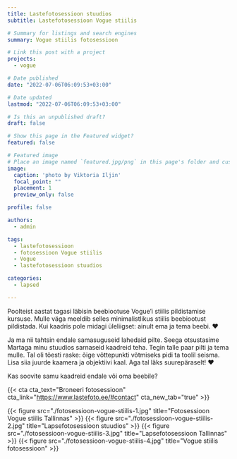 ```yaml
---
title: Lastefotosessioon stuudios
subtitle: Lastefotosessioon Vogue stiilis

# Summary for listings and search engines
summary: Vogue stiilis fotosessioon

# Link this post with a project
projects: 
  - vogue

# Date published
date: "2022-07-06T06:09:53+03:00"

# Date updated
lastmod: "2022-07-06T06:09:53+03:00"

# Is this an unpublished draft?
draft: false

# Show this page in the Featured widget?
featured: false

# Featured image
# Place an image named `featured.jpg/png` in this page's folder and customize its options here.
image:
  caption: 'photo by Viktoria Iljin'
  focal_point: ""
  placement: 1
  preview_only: false

profile: false

authors:
  - admin

tags:
  - lastefotosessioon
  - fotosessioon Vogue stiilis
  - Vogue
  - lastefotosessioon stuudios

categories:
  - lapsed

---
```

Poolteist aastat tagasi läbisin beebiootuse Vogue’i stiilis pildistamise kursuse. Mulle väga meeldib selles minimalistlikus stiilis beebiootust pildistada. Kui kaadris pole midagi üleliigset: ainult ema ja tema beebi. ❤️

Ja ma nii tahtsin endale samasuguseid lahedaid pilte. Seega otsustasime Martaga minu stuudios sarnaseid kaadreid teha. Tegin talle paar pilti ja tema mulle. Tal oli tõesti raske: õige võttepunkti võtmiseks pidi ta toolil seisma. Lisa siia juurde kaamera ja objektiivi kaal. Aga tal läks suurepäraselt! ❤️

Kas soovite samu kaadreid endale või oma beebile?

{{< cta cta_text="Broneeri fotosessioon" cta_link="https://www.lastefoto.ee/#contact" cta_new_tab="true" >}}

{{< figure src="./fotosessioon-vogue-stiilis-1.jpg" title="Fotosessioon Vogue stiilis Tallinnas" >}}
{{< figure src="./fotosessioon-vogue-stiilis-2.jpg" title="Lapsefotosessioon stuudios" >}}
{{< figure src="./fotosessioon-vogue-stiilis-3.jpg" title="Lapsefotosessioon Tallinnas" >}}
{{< figure src="./fotosessioon-vogue-stiilis-4.jpg" title="Vogue stiilis fotosessioon" >}}